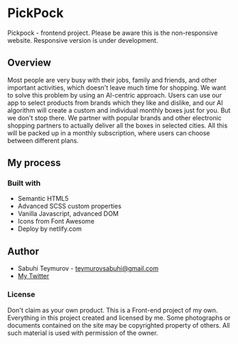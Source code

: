 # PickPock

Pickpock - frontend project.
Please be aware this is the non-responsive website. Responsive version is under development.

## Overview

Most people are very busy with their jobs, family and friends, and other important activities, which doesn't leave much time for shopping. We want to solve this problem by using an AI-centric approach. Users can use our app to select products from brands which they like and dislike, and our AI algorithm will create a custom and individual monthly boxes just for you. But we don't stop there. We partner with popular brands and other electronic shopping partners to actually deliver all the boxes in selected cities. All this will be packed up in a monthly subscription, where users can choose between different plans.

## My process

### Built with

* Semantic HTML5
* Advanced SCSS custom properties
* Vanilla Javascript, advanced DOM
* Icons from Font Awesome
* Deploy by netlify.com

## Author

* Sabuhi Teymurov - teymurovsabuhi@gmail.com
* [My Twitter](https://twitter.com/Mr_Teymurov)

### License

Don't claim as your own product. This is a Front-end project of my own. Everything in this project created and licensed by me. Some photographs or documents contained on the site may be copyrighted property of others. All such material is used with permission of the owner.
